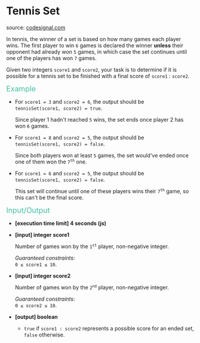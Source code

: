 <h1>Tennis Set</h1>
<p>source: <a href="https://www.codesignal.com/">codesignal.com</a>
<div><p>In tennis, the winner of a set is based on how many games each player wins. The first player to win <code>6</code> games is declared the winner <strong>unless</strong> their opponent had already won <code>5</code> games, in which case the set continues until one of the players has won <code>7</code> games.</p>
<p>Given two integers <code>score1</code> and <code>score2</code>, your task is to determine if it is possible for a tennis set to be finished with a final score of <code>score1</code> : <code>score2</code>.</p>
<p><span style="color:#44BFA3;font-size:1.4em">Example</span></p>
<ul>
<li>
<p>For <code>score1 = 3</code> and <code>score2 = 6</code>, the output should be<br>
<code>tennisSet(score1, score2) = true</code>.</p>
<p>Since player 1 hadn't reached <code>5</code> wins, the set ends once player 2 has won <code>6</code> games.</p>
</li>
<li>
<p>For <code>score1 = 8</code> and <code>score2 = 5</code>, the output should be<br>
<code>tennisSet(score1, score2) = false</code>.</p>
<p>Since both players won at least <code>5</code> games, the set would've ended once one of them won the <code>7<sup>th</sup></code> one.</p>
</li>
<li>
<p>For <code>score1 = 6</code> and <code>score2 = 5</code>, the output should be<br>
<code>tennisSet(score1, score2) = false</code>.</p>
<p>This set will continue until one of these players wins their <code>7<sup>th</sup></code> game, so this can't be the final score.</p>
</li>
</ul>
<p><span style="color:#44BFA3;font-size:1.4em">Input/Output</span></p>
<ul>
<li>
<p><strong>[execution time limit] 4 seconds (js)</strong></p>
</li>
<li>
<p><strong>[input] integer score1</strong></p>
<p>Number of games won by the <code>1<sup>st</sup></code> player, non-negative integer.</p>
<p><em>Guaranteed constraints:</em><br>
<code>0 ≤ score1 ≤ 10</code>.</p>
</li>
<li>
<p><strong>[input] integer score2</strong></p>
<p>Number of games won by the <code>2<sup>nd</sup></code> player, non-negative integer.</p>
<p><em>Guaranteed constraints:</em><br>
<code>0 ≤ score2 ≤ 10</code>.</p>
</li>
<li>
<p><strong>[output] boolean</strong></p>
<ul>
<li><code>true</code> if <code>score1 : score2</code> represents a possible score for an ended set, <code>false</code> otherwise.</li>
</ul>
</li>
</ul>
</div>